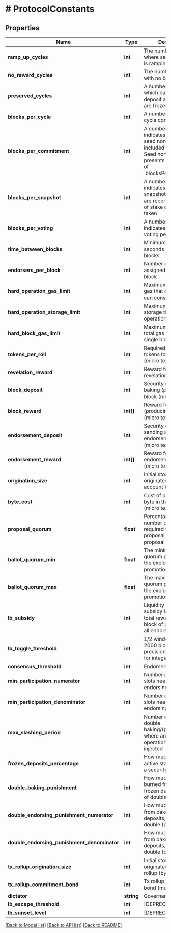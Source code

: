 # # ProtocolConstants

## Properties

Name | Type | Description | Notes
------------ | ------------- | ------------- | -------------
**ramp_up_cycles** | **int** | The number of cycles where security deposit is ramping up | [optional]
**no_reward_cycles** | **int** | The number of cycles with no baking rewards | [optional]
**preserved_cycles** | **int** | A number of cycles in which baker&#39;s security deposit and rewards are frozen | [optional]
**blocks_per_cycle** | **int** | A number of blocks the cycle contains | [optional]
**blocks_per_commitment** | **int** | A number of blocks that indicates how often seed nonce hash is included in a block. Seed nonce hash presents in only one out of &#x60;blocksPerCommitment&#x60; | [optional]
**blocks_per_snapshot** | **int** | A number of blocks that indicates how often a snapshot (snapshots are records of the state of stake distributions) is taken | [optional]
**blocks_per_voting** | **int** | A number of block that indicates how long a voting period takes | [optional]
**time_between_blocks** | **int** | Minimum amount of seconds between blocks | [optional]
**endorsers_per_block** | **int** | Number of bakers that assigned to endorse a block | [optional]
**hard_operation_gas_limit** | **int** | Maximum amount of gas that one operation can consume | [optional]
**hard_operation_storage_limit** | **int** | Maximum amount of storage that one operation can consume | [optional]
**hard_block_gas_limit** | **int** | Maximum amount of total gas usage of a single block | [optional]
**tokens_per_roll** | **int** | Required number of tokens to get 1 roll (micro tez) | [optional]
**revelation_reward** | **int** | Reward for seed nonce revelation (micro tez) | [optional]
**block_deposit** | **int** | Security deposit for baking (producing) a block (micro tez) | [optional]
**block_reward** | **int[]** | Reward for baking (producing) a block (micro tez) | [optional]
**endorsement_deposit** | **int** | Security deposit for sending an endorsement operation (micro tez) | [optional]
**endorsement_reward** | **int[]** | Reward for sending an endorsement operation (micro tez) | [optional]
**origination_size** | **int** | Initial storage size of an originated (created) account (bytes) | [optional]
**byte_cost** | **int** | Cost of one storage byte in the blockchain (micro tez) | [optional]
**proposal_quorum** | **float** | Percentage of the total number of voting power required to select a proposal on the proposal period | [optional]
**ballot_quorum_min** | **float** | The minimum value of quorum percentage on the exploration and promotion periods | [optional]
**ballot_quorum_max** | **float** | The maximum value of quorum percentage on the exploration and promotion periods | [optional]
**lb_subsidy** | **int** | Liquidity baking subsidy is 1/16th of total rewards for a block of priority 0 with all endorsements | [optional]
**lb_toggle_threshold** | **int** | 1/2 window size of 2000 blocks with precision of 1000000 for integer computation | [optional]
**consensus_threshold** | **int** | Endorsement quorum | [optional]
**min_participation_numerator** | **int** | Number of endorsed slots needed to receive endorsing rewards | [optional]
**min_participation_denominator** | **int** | Number of endorsed slots needed to receive endorsing rewards | [optional]
**max_slashing_period** | **int** | Number of cycles after double baking/(pre)endorsing where an accusation operation can be injected | [optional]
**frozen_deposits_percentage** | **int** | How much of baker&#39;s active stake is frozen as a security deposit | [optional]
**double_baking_punishment** | **int** | How much mutez is burned from baker&#39;s frozen deposits, in case of double baking | [optional]
**double_endorsing_punishment_numerator** | **int** | How much is burned from baker&#39;s frozen deposits, in case of double (pre)endorsing | [optional]
**double_endorsing_punishment_denominator** | **int** | How much is burned from baker&#39;s frozen deposits, in case of double (pre)endorsing | [optional]
**tx_rollup_origination_size** | **int** | Initial storage size of an originated (created) tx rollup (bytes) | [optional]
**tx_rollup_commitment_bond** | **int** | Tx rollup commitment bond (mutez) | [optional]
**dictator** | **string** | Governance dictator | [optional]
**lb_escape_threshold** | **int** | [DEPRECATED] | [optional]
**lb_sunset_level** | **int** | [DEPRECATED] | [optional]

[[Back to Model list]](../../README.md#models) [[Back to API list]](../../README.md#endpoints) [[Back to README]](../../README.md)
